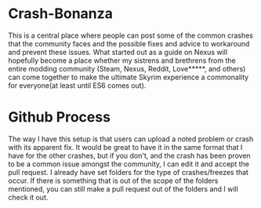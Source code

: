 # Crash-Bonanza
This is a central place where people can post some of the common crashes that the community faces and the possible fixes and advice to workaround and prevent these issues. What started out as a guide on Nexus will hopefully become a place whether my sistrens and brethrens from the entire modding community (Steam, Nexus, Reddit, Love*****, and others) can come together to make the ultimate Skyrim experience a commonality for everyone(at least until ES6 comes out). 
# Github Process
The way I have this setup is that users can upload a noted problem or crash with its apparent fix. It would be great to have it in the same format that I have for the other crashes, but if you don't, and the crash has been proven to be a common issue amongst the community, I can edit it and accept the pull request. I already have set folders for the type of crashes/freezes that occur. If there is something that is out of the scope of the folders mentioned, you can still make a pull request out of the folders and I will check it out. 
